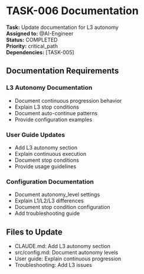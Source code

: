 # TASK-006 Documentation

**Task:** Update documentation for L3 autonomy  
**Assigned to:** @AI-Engineer  
**Status:** COMPLETED  
**Priority:** critical_path  
**Dependencies:** [TASK-005]

## Documentation Requirements

### L3 Autonomy Documentation
- Document continuous progression behavior
- Explain L3 stop conditions
- Document auto-continue patterns
- Provide configuration examples

### User Guide Updates
- Add L3 autonomy section
- Explain continuous execution
- Document stop conditions
- Provide usage guidelines

### Configuration Documentation
- Document autonomy_level settings
- Explain L1/L2/L3 differences
- Document stop condition configuration
- Add troubleshooting guide

## Files to Update

- CLAUDE.md: Add L3 autonomy section
- src/config.md: Document autonomy levels
- User guide: Explain continuous progression
- Troubleshooting: Add L3 issues